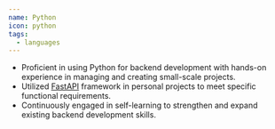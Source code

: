 ```yaml
---
name: Python
icon: python
tags:
  - languages
---
```


- Proficient in using Python for backend development with hands-on experience in managing and creating small-scale projects.
- Utilized [FastAPI](https://fastapi.tiangolo.com) framework in personal projects to meet specific functional requirements.
- Continuously engaged in self-learning to strengthen and expand existing backend development skills.
